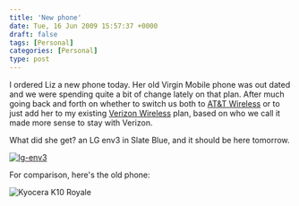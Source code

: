 ```yaml
---
title: 'New phone'
date: Tue, 16 Jun 2009 15:57:37 +0000
draft: false
tags: [Personal]
categories: [Personal]
type: post
---
```


I ordered Liz a new phone today. Her old Virgin Mobile phone was out dated and we were spending quite a bit of change lately on that plan. After much going back and forth on whether to switch us both to [AT&T Wireless](http://www.attwireless.com) or to just add her to my existing [Verizon Wireless](http://www.verizonwireless.com) plan, based on who we call it made more sense to stay with Verizon.

What did she get? an LG env3 in Slate Blue, and it should be here tomorrow.

[![lg-env3](/img/2009/06/lg-env3.png "lg-env3")](http://estore.vzwshop.com/env3/)

For comparison, here's the old phone:

![](http://images.amazon.com/images/P/B0007XJS7G.01.LZZZZZZZ.jpg "Kyocera K10 Royale")